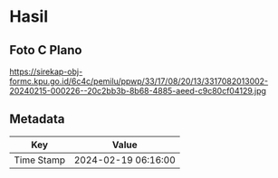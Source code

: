 # Hasil

## Foto C Plano

https://sirekap-obj-formc.kpu.go.id/6c4c/pemilu/ppwp/33/17/08/20/13/3317082013002-20240215-000226--20c2bb3b-8b68-4885-aeed-c9c80cf04129.jpg


## Metadata

| Key        | Value               |
| ---------- | ------------------- |
| Time Stamp | 2024-02-19 06:16:00 |



